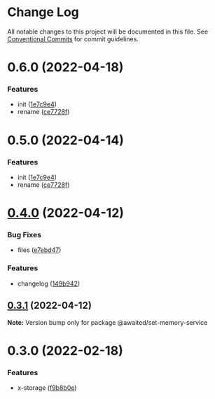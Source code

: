 # Change Log

All notable changes to this project will be documented in this file. See [Conventional Commits](https://conventionalcommits.org) for commit guidelines.

# 0.6.0 (2022-04-18)

### Features

- init ([1e7c9e4](http://10.215.171.199:220/fe-pkgs/hdec/commits/1e7c9e45cbcb66670963430b31c7be57ba5d2e05))
- rename ([ce7728f](http://10.215.171.199:220/fe-pkgs/hdec/commits/ce7728f3cf48b348b76344f7278eab6c1d78d894))

# 0.5.0 (2022-04-14)

### Features

- init ([1e7c9e4](http://10.215.171.199:220/fe-pkgs/hdec/commits/1e7c9e45cbcb66670963430b31c7be57ba5d2e05))
- rename ([ce7728f](http://10.215.171.199:220/fe-pkgs/hdec/commits/ce7728f3cf48b348b76344f7278eab6c1d78d894))

# [0.4.0](https://github.com/Venusjason/sprite-components/compare/@awaited/set-memory-service@0.3.1...@awaited/set-memory-service@0.4.0) (2022-04-12)

### Bug Fixes

- files ([e7ebd47](https://github.com/Venusjason/sprite-components/commit/e7ebd473d30fae6174af886b1008d600f7bd241a))

### Features

- changelog ([149b942](https://github.com/Venusjason/sprite-components/commit/149b9424a790ca5cb92e5ef3ea7b6cfc2927be31))

## [0.3.1](https://github.com/Venusjason/sprite-components/compare/@awaited/set-memory-service@0.3.0...@awaited/set-memory-service@0.3.1) (2022-04-12)

**Note:** Version bump only for package @awaited/set-memory-service

# 0.3.0 (2022-02-18)

### Features

- x-storage ([f9b8b0e](https://github.com/Venusjason/sprite-components/commit/f9b8b0e6f3483d6149018e7def013c5f9475d3da))
